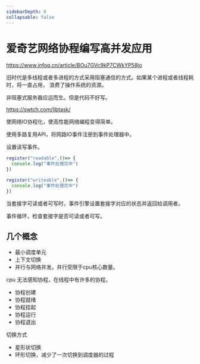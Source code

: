 ```yaml
---
sidebarDepth: 0
collapsable: false
---
```


# 爱奇艺网络协程编写高并发应用

https://www.infoq.cn/article/BOu7GVc9kP7CWkYP58jo

旧时代是多线程或者多进程的方式采用阻塞通信的方式。如果某个进程或者线程耗时，将一直占用，
浪费了操作系统的资源。

非阻塞式服务器应运而生。但是代码不好写。

https://swtch.com/libtask/

使网络IO协程化，使高性能网络编程变得简单。

使用多路复用API，将网路IO事件注册到事件处理器中。

设置读写事件。

```js
register("readable",()=> {
  console.log("事件处理完毕")
})
```

```js
register("writeable",()=> {
  console.log("事件处理完毕")
})
```
当套接字可读或者可写时，事件引擎设置套接字对应的状态并返回给调用者。

事件循环，检查套接字是否可读或者可写。

## 几个概念

- 最小调度单元
- 上下文切换
- 并行与网络并发。并行受限于cpu核心数量。

cpu 无法感知协程，在线程中有许多的协程。

- 协程创建
- 协程就绪
- 协程挂起
- 协程运行
- 协程退出

切换方式

- 星形状切换
- 环形切换，减少了一次切换到调度器的过程